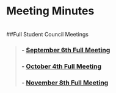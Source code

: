 <br />

# Meeting Minutes 
<br/>
##Full Student Council Meetings
<blockquote>




<h3>- <a href="./meetingMinutes/17.09.06FullStudentCouncilMeetingMinutes.pdf" target="_blank">September 6th Full Meeting</a></li></h3>
<h3>- <a href="./meetingMinutes/17.10.04FullStudentCouncilMeetingMinutes.pdf" target="_blank">October 4th Full Meeting</a></li></h3>
<h3>- <a href="./meetingMinutes/17.11.08FullStudentCouncilMeetingMinutes.pdf" target="_blank">November 8th Full Meeting</a></li></h3>


<!--

<h3>- <a href="./meetingMinutes/17.03.08FullStudentCouncilMeetingMinutes.docx.pdf" target="_blank"> March 8 Full Meeting</a></li></h3>

<h3>- <a href="./meetingMinutes/17.03.22FullStudentCouncilMeetingMinutes.docx (2).pdf" target="_blank"> March 22 Full Meeting</a></li></h3>

<h3>- <a href="./meetingMinutes/17.04.05FullStudentCouncilMeetingMinutes (1).pdf" target="_blank"> April 5 Full Meeting</a></li></h3>

<h3>- <a href="./meetingMinutes/17.04.26FullStudentCouncilMeetingMinutes.docx.pdf" target="_blank"> April 26 Full Meeting</a></li></h3>

<h3>- <a href="./meetingMinutes/17.05.10FullStudentCouncilMeetingMinutes.docx.pdf" target="_blank"> May 10 Full Meeting</a></li></h3>

-->

<!--  <h3>- <a href="./meetingMinutes/15.09.02FullStudentCouncilMeetingMinutes2.pdf" target="_blank">September 2 Full Meeting</a></li></h3>
  <h3>- <a href="./meetingMinutes/15.09.16MeetingMinutes.pdf" target="_blank">September 16 Full Meeting</a></li></h3>
  <h3>- <a href="./meetingMinutes/15.09.30FullStudentCouncilMeetingMinutes.pdf" target="_blank">September 30 Full Meeting</a></li></h3>
  <h3>- <a href="./meetingMinutes/15.10.14FullStudentCouncilMeetingMinutes.pdf" target="_blank">October 14 Full Meeting</a></li></h3>
  <h3>- <a href="./meetingMinutes/15.10.28FullStudentCouncilMeetingMinutes.pdf" target="_blank">October 28 Full Meeting</a></li></h3>
  <h3>- <a href="./meetingMinutes/15.11.18FullStudentCouncilMeetingMinutes.pdf" target="_blank">November 17 Full Meeting</a></li></h3>-->
   <!--<h3>- <a href="./meetingMinutes/16.03.09FullStudentCouncilMeetingMinutes.pdf" target="_blank">March 9 Full Meeting</a></li></h3>-->
   <!--   <h3>- <a href="./meetingMinutes/16.03.30FullStudentCouncilMeetingMinutes_official.pdf" target="_blank">March 30 Full Meeting</a></li></h3>-->
   <!--    <h3>- <a href="./meetingMinutes/16.04.27FullStudentCouncilMeetingMinutes.pdf" target="_blank">April 27 Full Meeting</a></li></h3>-->
   <!--      <h3>- <a href="./meetingMinutes/16.05.25FullStudentCouncilMeetingMinutes.pdf" target="_blank">May 25 Full Meeting</a></li></h3>-->
       
      
</blockquote>
<!---
- [September 3 Full Meeting](./meetingMinutes/9.03FullMeetingMinutes.pdf)
- [September 17 Full Meeting](./meetingMinutes/9.17FullMeetingMinutes.pdf)
- [October 1 Full Meeting](./meetingMinutes/10.01FullMeetingMinutes.pdf)
- [October 15 Full Meeting](./meetingMinutes/10.15FullMeetingMinutes.pdf)
- [October 29 Full Meeting](./meetingMinutes/10.29FullMeetingMinutes.pdf)
- [November 12 Full Meeting](./meetingMinutes/11.12FullMeetingMinutes.pdf)
- [December 3 Full Meeting](./meetingMinutes/12.03FullMeetingMinutes.pdf)
- [December 17 Full Meeting](./meetingMinutes/12.17FullMeetingMinutes.pdf)
- [January 14 Full Meeting](./meetingMinutes/1.14FullMeetingMinutes.pdf)
- [January 28 Full Meeting](./meetingMinutes/1.28FullMeetingMinutes.pdf)
- [February 11 Full Meeting](./meetingMinutes/2.11FullMeetingMinutes.pdf)
- [March 11 Full Meeting](./meetingMinutes/3.11FullMeetingMinutes.pdf)
- [March 18 Full Meeting](./meetingMinutes/3.18FullMeetingMinutes.pdf)
- [April 8 Full Meeting](./meetingMinutes/4.08FullMeetingMinutes.pdf)
- [April 22 Full Meeting](./meetingMinutes/4.22FullMeetingMinutes.pdf)
- [May 6 Full Meeting](./meetingMinutes/5.06FullMeetingMinutes.pdf)
- [May 20 Full Meeting](./meetingMinutes/5.20FullMeetingMinutes.pdf)
- [June 3 Full Meeting](./meetingMinutes/6.03FullMeetingMinutes.pdf)
--->







